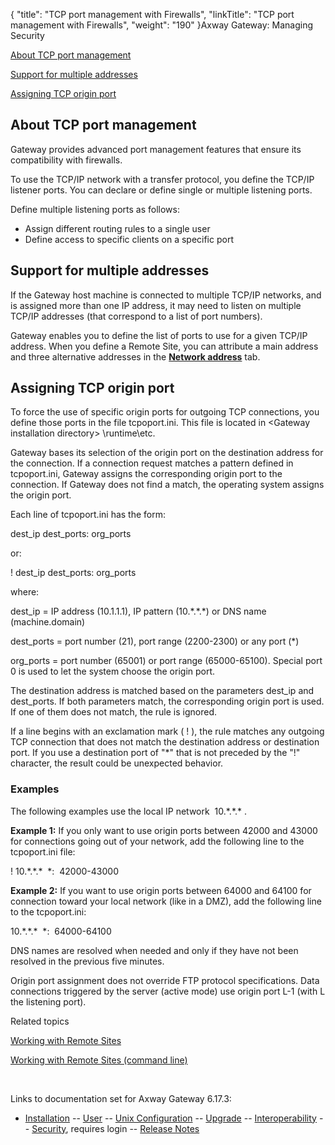 {
    "title": "TCP port management with Firewalls",
    "linkTitle": "TCP port management with Firewalls",
    "weight": "190"
}<span class="mc-variable axway_variables.Component_Long_Name variable">Axway Gateway</span>: Managing Security

[About TCP port management](#About)

[Support for multiple addresses](#Support_for_multiple_addresses)

[Assigning TCP origin port](#Assigning_TCP_origin_ports)

<span id="About"></span>

## About TCP port management

Gateway provides advanced port management features that ensure its compatibility with firewalls.

To use the TCP/IP network with a transfer protocol, you define the TCP/IP listener ports. You can declare or define single or multiple listening ports.

Define multiple listening ports as follows:

-   Assign different routing rules to a single user
-   Define access to specific clients on a specific port

<span id="Support_for_multiple_addresses"></span>

## Support for multiple addresses

If the Gateway host machine is connected to multiple TCP/IP networks, and is assigned more than one IP address, it may need to listen on multiple TCP/IP addresses (that correspond to a list of port numbers).

Gateway enables you to define the list of ports to use for a given TCP/IP address. When you define a Remote Site, you can attribute a main address and three alternative addresses in the <span style="font-weight: bold;">[Network address](../../../../gateway_userguide/managing_partners_start_here/sites_start_here/managing_remote_sites/remote_site_network_address_tab)</span> tab.

<span id="Assigning_TCP_origin_ports"></span>

## Assigning TCP origin port

To force the use of specific origin ports for outgoing TCP connections, you define those ports in the file <span class="code">tcpoport.ini</span>. This file is located in<span class="code"> &lt;Gateway installation directory> \\runtime\\etc</span>.

Gateway bases its selection of the origin port on the destination address for the connection. If a connection request matches a pattern defined in<span class="code"> tcpoport.ini</span>, Gateway assigns the corresponding origin port to the connection. If Gateway does not find a match, the operating system assigns the origin port.

Each line of<span class="code"> tcpoport.ini</span> has the form:

dest\_ip dest\_ports: org\_ports

or:

! dest\_ip dest\_ports: org\_ports

where:

<span class="code">dest\_ip</span> = IP address (10.1.1.1), IP pattern (10.\*.\*.\*) or DNS name (machine.domain)

<span class="code">dest\_ports</span> = port number (21), port range (2200-2300) or any port (\*)

<span class="code">org\_ports</span> = port number (65001) or port range (65000-65100). Special port 0 is used to let the system choose the origin port.

The destination address is matched based on the parameters <span class="code">dest\_ip</span> and <span class="code">dest\_ports</span>. If both parameters match, the corresponding origin port is used. If one of them does not match, the rule is ignored.

If a line begins with an exclamation mark ( ! ), the rule matches any outgoing TCP connection that does not match the destination address or destination port. If you use a destination port of "\*" that is not preceded by the "!" character, the result could be unexpected behavior.

### Examples

The following examples use the local IP network  10.\*.\*.\* .

<span style="font-weight: bold;">Example 1:</span> If you only want to use origin ports between 42000 and 43000 for connections going out of your network, add the following line to the <span class="code">tcpoport.ini</span> file:

! 10.\*.\*.\*  \*:  42000-43000

<span style="font-weight: bold;">Example 2:</span> If you want to use origin ports between 64000 and 64100 for connection toward your local network (like in a DMZ), add the following line to the <span class="code">tcpoport.ini</span>:

10.\*.\*.\*  \*:  64000-64100

DNS names are resolved when needed and only if they have not been resolved in the previous five minutes.

Origin port assignment does not override FTP protocol specifications. Data connections triggered by the server (active mode) use origin port L-1 (with L the listening port).

Related topics

[Working with Remote Sites](../../../../gateway_userguide/managing_partners_start_here/sites_start_here/managing_remote_sites)

[Working with Remote Sites (command line)](../../../../gateway_userguide/managing_partners_start_here/sites_start_here/managing_local_sites_cli/managing_remote_sites_cli)

 

Links to documentation set for Axway Gateway <span class="mc-variable axway_variables.Release_Number variable">6.17.3</span>:

-   [Installation](#) -- [User](#) -- [Unix Configuration](#) -- [Upgrade](#) -- [Interoperability](#) -- [Security](#), requires login -- [Release Notes](#)
